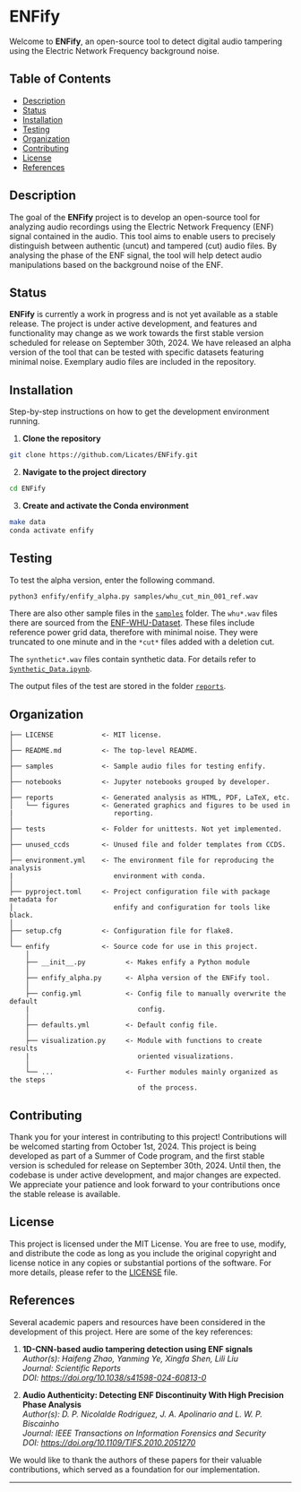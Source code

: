 # ENFify

Welcome to **ENFify**, an open-source tool to detect digital audio tampering using the Electric Network Frequency background noise.

## Table of Contents
- [Description](#description)
- [Status](#status)
- [Installation](#installation)
- [Testing](#testing)
- [Organization](#organization)
- [Contributing](#contributing)
- [License](#license)
- [References](#references)

## Description
The goal of the **ENFify** project is to develop an open-source tool for analyzing audio recordings using the Electric Network Frequency (ENF) signal contained in the audio. This tool aims to enable users to precisely distinguish between authentic (uncut) and tampered (cut) audio files. By analysing the phase of the ENF signal, the tool will help detect audio manipulations based on the background noise of the ENF.

## Status
**ENFify** is currently a work in progress and is not yet available as a stable release. The project is under active development, and features and functionality may change as we work towards the first stable version scheduled for release on September 30th, 2024. We have released an alpha version of the tool that can be tested with specific datasets featuring minimal noise. Exemplary audio files are included in the repository.

## Installation
Step-by-step instructions on how to get the development environment running.

1. **Clone the repository**
```bash
git clone https://github.com/Licates/ENFify.git
```

2. **Navigate to the project directory**
```bash
cd ENFify
```

3. **Create and activate the Conda environment**
```bash
make data
conda activate enfify
```

## Testing

To test the alpha version, enter the following command.

```bash
python3 enfify/enfify_alpha.py samples/whu_cut_min_001_ref.wav
```

There are also other sample files in the [`samples`](samples) folder. The `whu*.wav` files there are sourced from the [ENF-WHU-Dataset](https://github.com/ghua-ac/ENF-WHU-Dataset/tree/78ed7f3784949f769f291fc1cb94acd10da6322f/ENF-WHU-Dataset/H1_ref). These files include reference power grid data, therefore with minimal noise. They were truncated to one minute and in the `*cut*` files added with a deletion cut.

The `synthetic*.wav` files contain synthetic data. For details refer to [`Synthetic_Data.ipynb`](notebooks/ls/Synthetic_Data.ipynb).

The output files of the test are stored in the folder [`reports`](reports).

## Organization
```
├── LICENSE            <- MIT license.
│
├── README.md          <- The top-level README.
│
├── samples            <- Sample audio files for testing enfify.
│
├── notebooks          <- Jupyter notebooks grouped by developer.
│
├── reports            <- Generated analysis as HTML, PDF, LaTeX, etc.
│   └── figures        <- Generated graphics and figures to be used in 
|                         reporting.
│
├── tests              <- Folder for unittests. Not yet implemented.
│
├── unused_ccds        <- Unused file and folder templates from CCDS.
│
├── environment.yml    <- The environment file for reproducing the analysis
|                         environment with conda.
│
├── pyproject.toml     <- Project configuration file with package metadata for
│                         enfify and configuration for tools like black.
│
├── setup.cfg          <- Configuration file for flake8.
│
└── enfify             <- Source code for use in this project.
    │
    ├── __init__.py          <- Makes enfify a Python module
    │
    ├── enfify_alpha.py      <- Alpha version of the ENFify tool.
    │
    ├── config.yml           <- Config file to manually overwrite the default
    |                           config.
    │
    ├── defaults.yml         <- Default config file.
    │
    ├── visualization.py     <- Module with functions to create results
    |                           oriented visualizations.
    │
    └── ...                  <- Further modules mainly organized as the steps
                                of the process.
```

## Contributing
Thank you for your interest in contributing to this project! Contributions will be welcomed starting from October 1st, 2024. This project is being developed as part of a Summer of Code program, and the first stable version is scheduled for release on September 30th, 2024. Until then, the codebase is under active development, and major changes are expected. We appreciate your patience and look forward to your contributions once the stable release is available.

## License
This project is licensed under the MIT License. You are free to use, modify, and distribute the code as long as you include the original copyright and license notice in any copies or substantial portions of the software. For more details, please refer to the [LICENSE](LICENSE) file.

## References
Several academic papers and resources have been considered in the development of this project. Here are some of the key references:

1. **1D-CNN-based audio tampering detection using ENF signals** \
*Author(s): Haifeng Zhao, Yanming Ye, Xingfa Shen, Lili Liu \
Journal: Scientific Reports \
DOI: https://doi.org/10.1038/s41598-024-60813-0*

2. **Audio Authenticity: Detecting ENF Discontinuity With High Precision Phase Analysis** \
*Author(s): D. P. Nicolalde Rodriguez, J. A. Apolinario and L. W. P. Biscainho \
Journal: IEEE Transactions on Information Forensics and Security \
DOI: https://doi.org/10.1109/TIFS.2010.2051270*

We would like to thank the authors of these papers for their valuable contributions, which served as a foundation for our implementation.

--------